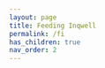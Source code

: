 ```yaml
---
layout: page
title: Feeding Inqwell
permalink: /fi
has_children: true
nav_order: 2
---
```


<script src="../assets/js/removeMadeWith.js"></script>